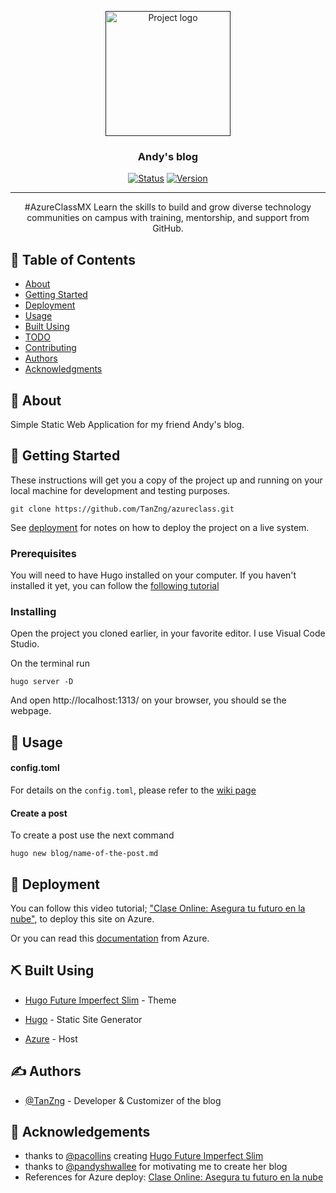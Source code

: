 <p align="center">
  <a href="" rel="noopener">
 <img width=200px height=200px src="https://githubcampus.expert/assets/images/ce-flag.png" alt="Project logo"></a>
</p>

<h3 align="center">Andy's blog</h3>

<div align="center">

[![Status](https://img.shields.io/badge/status-active-success.svg)](actions)
[![Version](https://img.shields.io/badge/Version-4.0-red)](/LICENSE)

</div>

---

<p align="center"> <a>#AzureClassMX</a> Learn the skills to build and grow diverse technology communities on campus with training, mentorship, and support from GitHub.
    <br> 
</p>

## 📝 Table of Contents

- [About](#about)
- [Getting Started](#getting_started)
- [Deployment](#deployment)
- [Usage](#usage)
- [Built Using](#built_using)
- [TODO](../TODO.md)
- [Contributing](../CONTRIBUTING.md)
- [Authors](#authors)
- [Acknowledgments](#acknowledgement)

## 🧐 About <a name = "about"></a>

Simple Static Web Application for my friend Andy's blog.

## 🏁 Getting Started <a name = "getting_started"></a>

These instructions will get you a copy of the project up and running on your local machine for development and testing purposes.

```
git clone https://github.com/TanZng/azureclass.git
```

See [deployment](#deployment) for notes on how to deploy the project on a live system.

### Prerequisites

You will need to have Hugo installed on your computer. If you haven't installed it yet, you can follow the [following tutorial](https://gohugo.io/getting-started/installing)

### Installing

Open the project you cloned earlier, in your favorite editor. I use Visual Code Studio.

On the terminal run

```
hugo server -D
```

And open  http://localhost:1313/ on your browser, you should se the webpage.

## 🎈 Usage <a name="usage"></a>

#### config.toml

For details on the `config.toml`, please refer to the [wiki page](https://github.com/pacollins/hugo-future-imperfect-slim/wiki/config.toml)

#### Create a post
To create a post use the next command
```
hugo new blog/name-of-the-post.md
```

## 🚀 Deployment <a name = "deployment"></a>

You can follow this video tutorial; ["Clase Online: Asegura tu futuro en la nube"](https://www.youtube.com/watch?v=4IZVvHwTJ_s&ab_channel=MicrosoftLatinoam%C3%A9rica), to deploy this site on Azure.

Or you can read this [documentation](https://docs.microsoft.com/es-mx/azure/static-web-apps/getting-started?tabs=vanilla-javascript) from Azure.

## ⛏️ Built Using <a name = "built_using"></a>

- [Hugo Future Imperfect Slim](https://github.com/pacollins/hugo-future-imperfect-slim) - Theme

- [Hugo](https://gohugo.io/) - Static Site Generator
- [Azure](https://azure.microsoft.com/en-us/services/app-service/static/) - Host

## ✍️ Authors <a name = "authors"></a>

- [@TanZng](https://github.com/kylelobo) - Developer & Customizer of the blog

## 🎉 Acknowledgements <a name = "acknowledgement"></a>

- thanks to [@pacollins](https://github.com/pacollins) creating [Hugo Future Imperfect Slim](https://github.com/pacollins/hugo-future-imperfect-slim)
- thanks to [@pandyshwallee](https://github.com/pandyshwallee) for motivating me to create her blog 
- References for Azure deploy: [Clase Online: Asegura tu futuro en la nube](https://www.youtube.com/watch?v=4IZVvHwTJ_s&ab_channel=MicrosoftLatinoam%C3%A9rica)

